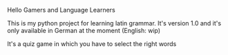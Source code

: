 Hello Gamers and Language Learners

This is my python project for learning latin grammar.
It's version 1.0 and it's only available in German at the moment (English: wip)

It's a quiz game in which you have to select the right words
